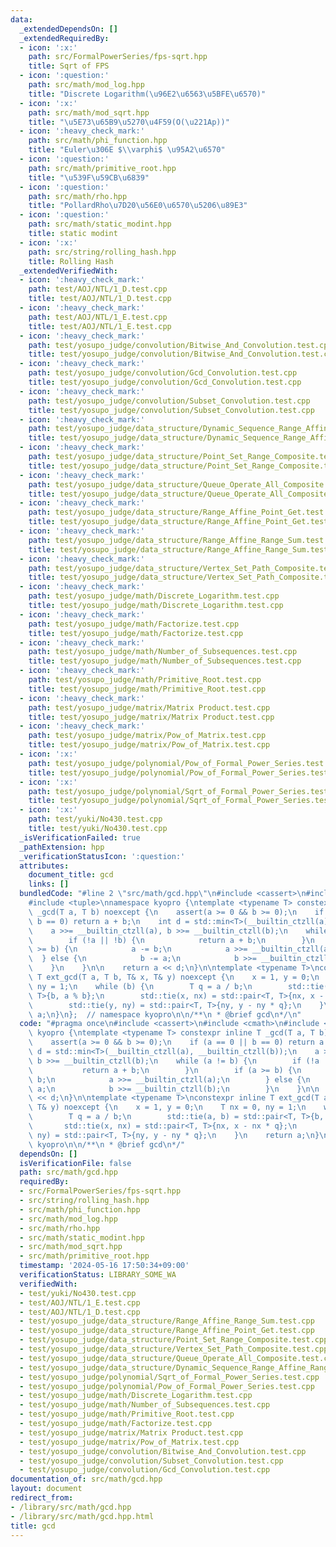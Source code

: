 ```yaml
---
data:
  _extendedDependsOn: []
  _extendedRequiredBy:
  - icon: ':x:'
    path: src/FormalPowerSeries/fps-sqrt.hpp
    title: Sqrt of FPS
  - icon: ':question:'
    path: src/math/mod_log.hpp
    title: "Discrete Logarithm(\u96E2\u6563\u5BFE\u6570)"
  - icon: ':x:'
    path: src/math/mod_sqrt.hpp
    title: "\u5E73\u65B9\u5270\u4F59(O(\u221Ap))"
  - icon: ':heavy_check_mark:'
    path: src/math/phi_function.hpp
    title: "Euler\u306E $\\varphi$ \u95A2\u6570"
  - icon: ':question:'
    path: src/math/primitive_root.hpp
    title: "\u539F\u59CB\u6839"
  - icon: ':question:'
    path: src/math/rho.hpp
    title: "PollardRho\u7D20\u56E0\u6570\u5206\u89E3"
  - icon: ':question:'
    path: src/math/static_modint.hpp
    title: static modint
  - icon: ':x:'
    path: src/string/rolling_hash.hpp
    title: Rolling Hash
  _extendedVerifiedWith:
  - icon: ':heavy_check_mark:'
    path: test/AOJ/NTL/1_D.test.cpp
    title: test/AOJ/NTL/1_D.test.cpp
  - icon: ':heavy_check_mark:'
    path: test/AOJ/NTL/1_E.test.cpp
    title: test/AOJ/NTL/1_E.test.cpp
  - icon: ':heavy_check_mark:'
    path: test/yosupo_judge/convolution/Bitwise_And_Convolution.test.cpp
    title: test/yosupo_judge/convolution/Bitwise_And_Convolution.test.cpp
  - icon: ':heavy_check_mark:'
    path: test/yosupo_judge/convolution/Gcd_Convolution.test.cpp
    title: test/yosupo_judge/convolution/Gcd_Convolution.test.cpp
  - icon: ':heavy_check_mark:'
    path: test/yosupo_judge/convolution/Subset_Convolution.test.cpp
    title: test/yosupo_judge/convolution/Subset_Convolution.test.cpp
  - icon: ':heavy_check_mark:'
    path: test/yosupo_judge/data_structure/Dynamic_Sequence_Range_Affine_Range_Sum.test.cpp
    title: test/yosupo_judge/data_structure/Dynamic_Sequence_Range_Affine_Range_Sum.test.cpp
  - icon: ':heavy_check_mark:'
    path: test/yosupo_judge/data_structure/Point_Set_Range_Composite.test.cpp
    title: test/yosupo_judge/data_structure/Point_Set_Range_Composite.test.cpp
  - icon: ':heavy_check_mark:'
    path: test/yosupo_judge/data_structure/Queue_Operate_All_Composite.test.cpp
    title: test/yosupo_judge/data_structure/Queue_Operate_All_Composite.test.cpp
  - icon: ':heavy_check_mark:'
    path: test/yosupo_judge/data_structure/Range_Affine_Point_Get.test.cpp
    title: test/yosupo_judge/data_structure/Range_Affine_Point_Get.test.cpp
  - icon: ':heavy_check_mark:'
    path: test/yosupo_judge/data_structure/Range_Affine_Range_Sum.test.cpp
    title: test/yosupo_judge/data_structure/Range_Affine_Range_Sum.test.cpp
  - icon: ':heavy_check_mark:'
    path: test/yosupo_judge/data_structure/Vertex_Set_Path_Composite.test.cpp
    title: test/yosupo_judge/data_structure/Vertex_Set_Path_Composite.test.cpp
  - icon: ':heavy_check_mark:'
    path: test/yosupo_judge/math/Discrete_Logarithm.test.cpp
    title: test/yosupo_judge/math/Discrete_Logarithm.test.cpp
  - icon: ':heavy_check_mark:'
    path: test/yosupo_judge/math/Factorize.test.cpp
    title: test/yosupo_judge/math/Factorize.test.cpp
  - icon: ':heavy_check_mark:'
    path: test/yosupo_judge/math/Number_of_Subsequences.test.cpp
    title: test/yosupo_judge/math/Number_of_Subsequences.test.cpp
  - icon: ':heavy_check_mark:'
    path: test/yosupo_judge/math/Primitive_Root.test.cpp
    title: test/yosupo_judge/math/Primitive_Root.test.cpp
  - icon: ':heavy_check_mark:'
    path: test/yosupo_judge/matrix/Matrix Product.test.cpp
    title: test/yosupo_judge/matrix/Matrix Product.test.cpp
  - icon: ':heavy_check_mark:'
    path: test/yosupo_judge/matrix/Pow_of_Matrix.test.cpp
    title: test/yosupo_judge/matrix/Pow_of_Matrix.test.cpp
  - icon: ':x:'
    path: test/yosupo_judge/polynomial/Pow_of_Formal_Power_Series.test.cpp
    title: test/yosupo_judge/polynomial/Pow_of_Formal_Power_Series.test.cpp
  - icon: ':x:'
    path: test/yosupo_judge/polynomial/Sqrt_of_Formal_Power_Series.test.cpp
    title: test/yosupo_judge/polynomial/Sqrt_of_Formal_Power_Series.test.cpp
  - icon: ':x:'
    path: test/yuki/No430.test.cpp
    title: test/yuki/No430.test.cpp
  _isVerificationFailed: true
  _pathExtension: hpp
  _verificationStatusIcon: ':question:'
  attributes:
    document_title: gcd
    links: []
  bundledCode: "#line 2 \"src/math/gcd.hpp\"\n#include <cassert>\n#include <cmath>\n\
    #include <tuple>\nnamespace kyopro {\ntemplate <typename T> constexpr inline T\
    \ _gcd(T a, T b) noexcept {\n    assert(a >= 0 && b >= 0);\n    if (a == 0 ||\
    \ b == 0) return a + b;\n    int d = std::min<T>(__builtin_ctzll(a), __builtin_ctzll(b));\n\
    \    a >>= __builtin_ctzll(a), b >>= __builtin_ctzll(b);\n    while (a != b) {\n\
    \        if (!a || !b) {\n            return a + b;\n        }\n        if (a\
    \ >= b) {\n            a -= b;\n            a >>= __builtin_ctzll(a);\n      \
    \  } else {\n            b -= a;\n            b >>= __builtin_ctzll(b);\n    \
    \    }\n    }\n\n    return a << d;\n}\n\ntemplate <typename T>\nconstexpr inline\
    \ T ext_gcd(T a, T b, T& x, T& y) noexcept {\n    x = 1, y = 0;\n    T nx = 0,\
    \ ny = 1;\n    while (b) {\n        T q = a / b;\n        std::tie(a, b) = std::pair<T,\
    \ T>{b, a % b};\n        std::tie(x, nx) = std::pair<T, T>{nx, x - nx * q};\n\
    \        std::tie(y, ny) = std::pair<T, T>{ny, y - ny * q};\n    }\n    return\
    \ a;\n}\n};  // namespace kyopro\n\n/**\n * @brief gcd\n*/\n"
  code: "#pragma once\n#include <cassert>\n#include <cmath>\n#include <tuple>\nnamespace\
    \ kyopro {\ntemplate <typename T> constexpr inline T _gcd(T a, T b) noexcept {\n\
    \    assert(a >= 0 && b >= 0);\n    if (a == 0 || b == 0) return a + b;\n    int\
    \ d = std::min<T>(__builtin_ctzll(a), __builtin_ctzll(b));\n    a >>= __builtin_ctzll(a),\
    \ b >>= __builtin_ctzll(b);\n    while (a != b) {\n        if (!a || !b) {\n \
    \           return a + b;\n        }\n        if (a >= b) {\n            a -=\
    \ b;\n            a >>= __builtin_ctzll(a);\n        } else {\n            b -=\
    \ a;\n            b >>= __builtin_ctzll(b);\n        }\n    }\n\n    return a\
    \ << d;\n}\n\ntemplate <typename T>\nconstexpr inline T ext_gcd(T a, T b, T& x,\
    \ T& y) noexcept {\n    x = 1, y = 0;\n    T nx = 0, ny = 1;\n    while (b) {\n\
    \        T q = a / b;\n        std::tie(a, b) = std::pair<T, T>{b, a % b};\n \
    \       std::tie(x, nx) = std::pair<T, T>{nx, x - nx * q};\n        std::tie(y,\
    \ ny) = std::pair<T, T>{ny, y - ny * q};\n    }\n    return a;\n}\n};  // namespace\
    \ kyopro\n\n/**\n * @brief gcd\n*/"
  dependsOn: []
  isVerificationFile: false
  path: src/math/gcd.hpp
  requiredBy:
  - src/FormalPowerSeries/fps-sqrt.hpp
  - src/string/rolling_hash.hpp
  - src/math/phi_function.hpp
  - src/math/mod_log.hpp
  - src/math/rho.hpp
  - src/math/static_modint.hpp
  - src/math/mod_sqrt.hpp
  - src/math/primitive_root.hpp
  timestamp: '2024-05-16 17:50:34+09:00'
  verificationStatus: LIBRARY_SOME_WA
  verifiedWith:
  - test/yuki/No430.test.cpp
  - test/AOJ/NTL/1_E.test.cpp
  - test/AOJ/NTL/1_D.test.cpp
  - test/yosupo_judge/data_structure/Range_Affine_Range_Sum.test.cpp
  - test/yosupo_judge/data_structure/Range_Affine_Point_Get.test.cpp
  - test/yosupo_judge/data_structure/Point_Set_Range_Composite.test.cpp
  - test/yosupo_judge/data_structure/Vertex_Set_Path_Composite.test.cpp
  - test/yosupo_judge/data_structure/Queue_Operate_All_Composite.test.cpp
  - test/yosupo_judge/data_structure/Dynamic_Sequence_Range_Affine_Range_Sum.test.cpp
  - test/yosupo_judge/polynomial/Sqrt_of_Formal_Power_Series.test.cpp
  - test/yosupo_judge/polynomial/Pow_of_Formal_Power_Series.test.cpp
  - test/yosupo_judge/math/Discrete_Logarithm.test.cpp
  - test/yosupo_judge/math/Number_of_Subsequences.test.cpp
  - test/yosupo_judge/math/Primitive_Root.test.cpp
  - test/yosupo_judge/math/Factorize.test.cpp
  - test/yosupo_judge/matrix/Matrix Product.test.cpp
  - test/yosupo_judge/matrix/Pow_of_Matrix.test.cpp
  - test/yosupo_judge/convolution/Bitwise_And_Convolution.test.cpp
  - test/yosupo_judge/convolution/Subset_Convolution.test.cpp
  - test/yosupo_judge/convolution/Gcd_Convolution.test.cpp
documentation_of: src/math/gcd.hpp
layout: document
redirect_from:
- /library/src/math/gcd.hpp
- /library/src/math/gcd.hpp.html
title: gcd
---
```

